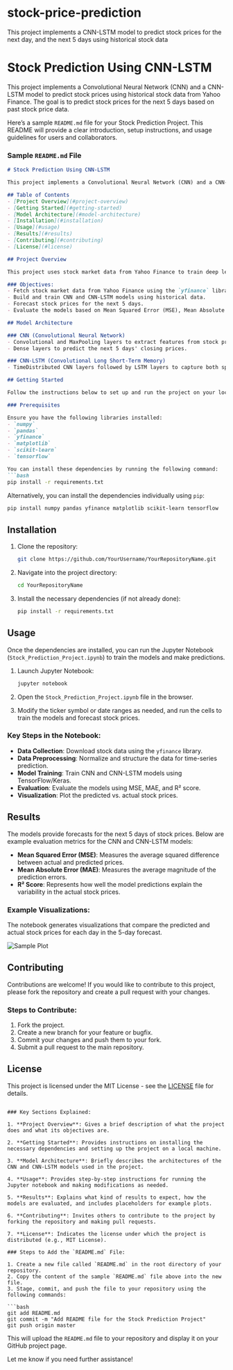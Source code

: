 # stock-price-prediction
This project implements a CNN-LSTM model to predict stock prices for the next day, and the next 5 days using historical stock data


# Stock Prediction Using CNN-LSTM

This project implements a Convolutional Neural Network (CNN) and a CNN-LSTM model to predict stock prices using historical stock data from Yahoo Finance. The goal is to predict stock prices for the next 5 days based on past stock price data.

Here’s a sample `README.md` file for your Stock Prediction Project. This README will provide a clear introduction, setup instructions, and usage guidelines for users and collaborators.

### Sample `README.md` File

```markdown
# Stock Prediction Using CNN-LSTM

This project implements a Convolutional Neural Network (CNN) and a CNN-LSTM model to predict stock prices using historical stock data from Yahoo Finance. The goal is to predict stock prices for the next 5 days based on past stock price data.

## Table of Contents
- [Project Overview](#project-overview)
- [Getting Started](#getting-started)
- [Model Architecture](#model-architecture)
- [Installation](#installation)
- [Usage](#usage)
- [Results](#results)
- [Contributing](#contributing)
- [License](#license)

## Project Overview

This project uses stock market data from Yahoo Finance to train deep learning models (CNN and CNN-LSTM) for stock price prediction. The models take the past 60 days of stock prices as input and forecast the next 5 days.

### Objectives:
- Fetch stock market data from Yahoo Finance using the `yfinance` library.
- Build and train CNN and CNN-LSTM models using historical data.
- Forecast stock prices for the next 5 days.
- Evaluate the models based on Mean Squared Error (MSE), Mean Absolute Error (MAE), and R² score.

## Model Architecture

### CNN (Convolutional Neural Network)
- Convolutional and MaxPooling layers to extract features from stock price sequences.
- Dense layers to predict the next 5 days' closing prices.

### CNN-LSTM (Convolutional Long Short-Term Memory)
- TimeDistributed CNN layers followed by LSTM layers to capture both spatial and temporal dependencies in the data.

## Getting Started

Follow the instructions below to set up and run the project on your local machine.

### Prerequisites

Ensure you have the following libraries installed:
- `numpy`
- `pandas`
- `yfinance`
- `matplotlib`
- `scikit-learn`
- `tensorflow`

You can install these dependencies by running the following command:
```bash
pip install -r requirements.txt
```

Alternatively, you can install the dependencies individually using `pip`:
```bash
pip install numpy pandas yfinance matplotlib scikit-learn tensorflow
```

## Installation

1. Clone the repository:
   ```bash
   git clone https://github.com/YourUsername/YourRepositoryName.git
   ```
   
2. Navigate into the project directory:
   ```bash
   cd YourRepositoryName
   ```

3. Install the necessary dependencies (if not already done):
   ```bash
   pip install -r requirements.txt
   ```

## Usage

Once the dependencies are installed, you can run the Jupyter Notebook (`Stock_Prediction_Project.ipynb`) to train the models and make predictions.

1. Launch Jupyter Notebook:
   ```bash
   jupyter notebook
   ```

2. Open the `Stock_Prediction_Project.ipynb` file in the browser.

3. Modify the ticker symbol or date ranges as needed, and run the cells to train the models and forecast stock prices.

### Key Steps in the Notebook:
- **Data Collection**: Download stock data using the `yfinance` library.
- **Data Preprocessing**: Normalize and structure the data for time-series prediction.
- **Model Training**: Train CNN and CNN-LSTM models using TensorFlow/Keras.
- **Evaluation**: Evaluate the models using MSE, MAE, and R² score.
- **Visualization**: Plot the predicted vs. actual stock prices.

## Results

The models provide forecasts for the next 5 days of stock prices. Below are example evaluation metrics for the CNN and CNN-LSTM models:

- **Mean Squared Error (MSE)**: Measures the average squared difference between actual and predicted prices.
- **Mean Absolute Error (MAE)**: Measures the average magnitude of the prediction errors.
- **R² Score**: Represents how well the model predictions explain the variability in the actual stock prices.

### Example Visualizations:
The notebook generates visualizations that compare the predicted and actual stock prices for each day in the 5-day forecast.

![Sample Plot](https://github.com/YourUsername/YourRepositoryName/sample-plot.png)

## Contributing

Contributions are welcome! If you would like to contribute to this project, please fork the repository and create a pull request with your changes.

### Steps to Contribute:
1. Fork the project.
2. Create a new branch for your feature or bugfix.
3. Commit your changes and push them to your fork.
4. Submit a pull request to the main repository.

## License

This project is licensed under the MIT License - see the [LICENSE](LICENSE) file for details.
```

### Key Sections Explained:

1. **Project Overview**: Gives a brief description of what the project does and what its objectives are.

2. **Getting Started**: Provides instructions on installing the necessary dependencies and setting up the project on a local machine.

3. **Model Architecture**: Briefly describes the architectures of the CNN and CNN-LSTM models used in the project.

4. **Usage**: Provides step-by-step instructions for running the Jupyter notebook and making modifications as needed.

5. **Results**: Explains what kind of results to expect, how the models are evaluated, and includes placeholders for example plots.

6. **Contributing**: Invites others to contribute to the project by forking the repository and making pull requests.

7. **License**: Indicates the license under which the project is distributed (e.g., MIT License).

### Steps to Add the `README.md` File:

1. Create a new file called `README.md` in the root directory of your repository.
2. Copy the content of the sample `README.md` file above into the new file.
3. Stage, commit, and push the file to your repository using the following commands:

```bash
git add README.md
git commit -m "Add README file for the Stock Prediction Project"
git push origin master
```

This will upload the `README.md` file to your repository and display it on your GitHub project page.

Let me know if you need further assistance!



